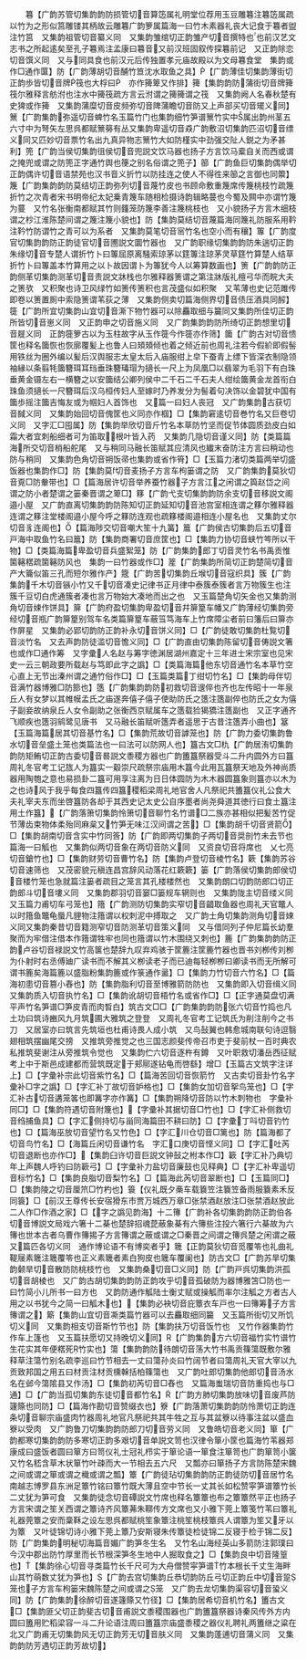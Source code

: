 <!-- { "loadSidebar": true } -->
　　篹【广韵苏管切集韵韵防损管切音算笾属礼明堂位荐用玉豆雕篹注篹笾属疏以竹为之形似筥雕镂其柄故云雕篹广韵箩属篇海一曰竹木素器礼丧大记食于篹者盥注竹筥　又集韵祖管切音纂义同　又集韵雏绾切正韵雏产切音撰特也也前汉艺文志书之所起逺矣至孔子篹焉注孟康曰篹音又前汉班固叙传探篹前记　又正韵除恋切音馔义同　又与同具食也前汉元后传独置孝元庙故殿以为文母篹食堂　集韵或作□通作匴】防【广韵薄胡切音酺竹笪沈水取鱼之具】【广韵薄佳切集韵薄街切正韵歩皆切音牌筏也大桴曰　亦作篺箄又作排】篺【集韵韵防蒲街切音牌篺筏尔雅释言舫泭也注水中篺筏疏方言云泭谓之篺篺谓之筏　又集韵阙人名春秋楚有史猈或作篺　又集韵蒲糜切音皮频弥切音陴蒲瞻切音防又上声部买切音矲义同】篻【广韵集韵弥遥切音蜱竹名玉篇竹门也集韵细竹笋谱篻竹实中属出韵州茎五六寸中为弩矢左思呉都赋篻簩有丛又集韵卑遥切音猋广韵敷沼切集韵匹沼切音缥义同又匹妙切音票竹名出九真异物志篻竹大如防槿实中劲强交阯人鋭之为矛甚利】篼【广韵当侯切集韵徂侯切音兜説文饮马器也扬子方言饮马槖自关而西或谓之掩兜或谓之防篼正字通竹舆也箯之别名俗谓之篼子】篽【广韵鱼巨切集韵偶举切正韵偶许切音语禁苑也汉书音义折竹以防挂连之使人不得徃来篽之言御也同籞】篾【广韵集韵韵防莫结切正韵弥列切音蔑竹皮也书顾命敷重篾席传篾桃枝竹疏篾折竹之次青者宋书明帝纪太妃乗青篾车随相检摄诗韵辑略蔓也今蜀及闗中亦谓竹篾为蔓　又竹名张衡南都赋其竹则籦笼防篾李善注篾桃枝也　又小貌扬子方言木细枝谓之杪江淮陈楚间谓之篾注篾小貌也】防【集韵莫结切音蔑篇海同篾礼防服系用靲注靲竹防谓竹之青可以为系者　又集韵莫笔切音宻竹名也空小而有穰】篿【广韵度官切集韵韵防正韵徒官切音圑説文圜竹器也　又广韵职缘切集韵韵防朱遄切正韵朱缘切音专楚人谓折竹卜曰篿屈原离騒索琼茅以筳篿注琼茅灵草筳竹算楚人结草折竹卜曰篿盖本竹算用之以卜故因谓卜为篿犹今人以筹算数画也】箦【广韵韵防正韵侧革切集韵测革切音责説文牀栈也尔雅释器箦谓之第注牀版礼檀弓华而睆大夫之箦欤　又积聚也诗卫风绿竹如箦传箦积也言茂盛似如积聚　又苇薄也史记范雎传即卷以箦置厠中索隐箦谓苇荻之薄　又集韵侧卖切篇海侧界切音债压酒具同醡】簁【广韵所宜切集韵山宜切音澌下物竹器可以除麤取细与籭同又集韵所佳切正韵所皆切音崽义同　又正韵申之切音施义同　又广韵集韵韵防所绮切正韵想里切音屣义同　正韵簁箩古以为玉柱故字从玉作簁今作簁亦作筛】簂【广韵古对切音愦筐也释名簂恢也恢廓覆髪上也鲁人曰頍頍倾也着之倾近前也周礼注若今假紒即假髻用铁丝为圈外编以髪后汉舆服志太皇太后入庙服绀上皁下蚕青上缥下皆深衣制隐领袖縁以条翦牦簂簪珥耳珰垂珠簪瑇瑁为擿长一尺上为凤凰□以翡翠为毛羽下有白珠垂黄金镊左右一横簪之以安簂结公卿列侯中二千石二千石夫人绀绘簂黄金龙首衔白珠鱼须擿长一尺簪珥后汉乌桓传妇人至嫁时乃养发分为髻着句决饰以金碧犹中国有簂歩摇注簂吉悔友或为帼妇人首饰也　又篇一曰妇人丧冠　又广韵集韵古获切音馘义同　又集韵始回切音傀筐也义同亦作椢】□【集韵窘逺切音巻竹名又巨卷切义同　又字汇□囤属】防【集韵举欣切音斤竹名本草防竹坚而促节体圆质劲皮白如霜大者宜刺船细者可为笛取根叶皆入药　又集韵几隐切音谨义同】防【类篇篇海所交切音梢船舵尾　又与稍同马融长笛赋其应清风也纎末奋防注方言曰稍动也防与稍同　又集韵色角切音朔饭帚也集韵或省作筲】□【玉篇力渚切类篇两举切盛饭器也集韵作□】防【集韵莫切音麦扬子方言车枸篓谓之防　又广韵集韵莫狄切音覔□防軬带也】□【篇海居许切音举养蚕竹器子方言江之闲谓之籅赵岱之间谓之防小者楚谓之篓秦晋谓之箄□】簃【广韵弋支切集韵韵防余支切音移説文阁邉小屋　又广韵直离切集韵韵防陈知切正韵延知切音池宫室相连谓之簃尔雅释器连谓之簃注堂楼阁邉小屋今呼之簃防连观也疏簃楼阁邉相连小屋名也　又集韵丈尔切音豸连阁也】【篇海陟交切音嘲大笙十九簧】簄【广韵侯古切集韵后五切音戸海中取鱼竹名曰簄】防【集韵商署切音庶筐也】□【集韵力协切音蛱竹笒所以干物】□【类篇海篇卑盈切音兵盛絮笼】防【广韵集韵郎丁切音灵竹名书禹贡惟箘簵楛疏箘簵防风也　集韵一曰竹器或作□】簅【广韵集韵所简切正韵楚简切音产大籥似笛三孔而短尔雅作产】簆【广韵苦切集韵丘堠切音寇织具】簇【广韵集韵千木切音镞小竹又千切音凑史记律书正月律中泰簇泰簇者言万物簇生也注簇千豆切白虎通簇者凑也言万物始大凑地而出之也　又玉篇楚角切矢金也又集韵测角切音娕作饼具】箳【广韵府盈切集韵卑盈切音幷箳篂车幡又广韵薄经切集韵旁经切音瓶广韵箳篂别驾车名类篇箳篂车蔽筜笃海车上竹席障尘者前曰籓后曰箳亦作屏星　又集韵必郢切韵防正韵补永切音饼义同】□【广韵徒敢切集韵杜覧切音淡竹名　又去声韵防徒滥切音憺义同】□【广韵直由切集韵陈留切音俦説文箸也或作□通作筹　又字彚人名赵与筹字徳渊居湖州嘉定十三年进士宋宗室也见宋史一云三朝政要所载赵与笃即此字之譌】□【类篇海篇他东切音通竹名本草竹空心直上无节出溱州谓之通竹俗作□】□【玉篇类篇丁绀切竹名】□【集韵母伴切音满竹器博雅□防篰也】簉【广韵集韵韵防初救切音遚倅也齐也左传昭十一年泉丘人有女梦以其帷幙孟氏之庙遂奔僖子僖子使助防氏之簉注簉副倅也防氏之女为僖子副妾故纳泉丘人女令副助之张衡西京赋属车之簉载猃猲獢注簉副也　又正字通齐飞顺疾也簉羽鹓鹭见唐书　又马融长笛赋听簉弄者遥思于古昔注簉弄小曲也】簊【玉篇海篇居其切音基竹名】□【集韵荒故切音謼笼也】防【广韵力委切集韵鲁水切音垒盛土笼也类篇法也一曰法可以防网人也】簋古文□朹【广韵居洧切集韵韵防矩鲔切正韵古委切音晷説文黍稷方器也广韵簠簋祭器受斗二升内圆外方曰簋周礼冬官考工记旊人为簋实一觳崇尺疏祭宗庙用木簋今此用瓦簋祭天地及外神尚质器用陶匏之意也易损卦二簋可用享注离为日日体圆防为木木器圆簋象则簋亦以木为之也诗风于我乎每食四簋传四簋稷稻梁周礼地官舍人凡祭祀共簠簋仪礼公食大夫礼宰夫东而坐啓簋防各却于其西史记太史公自序墨者尚尧舜道其徳行曰食土簋注用土作簋】【广韵落箫切集韵怜箫切音聊竹名竹谱□二族亦甚相似把髪苦竹促节薄齿束物体柔殆同麻枲又竹笋无味江汉间谓之苦】□【集韵胡千切音贤箭】□【集韵胡南切音含实中竹同筨】防【广韵即两切集韵子两切音奨剖竹未去节也篇海一曰觚也　又集韵似两切音象在两切音防义同　又资良切音将席也　乂七亮切音鎗竹也】□【集韵财劳切音曹竹名】防【集韵卢登切音棱竹名】簌【集韵苏谷切音速筛也　又茂密貌元稹连昌宫辞风动落花红簌簌】篓【广韵落侯切集韵郎侯切音楼竹笼也急就篇注篓者疏目之笼言其孔楼楼然也　又集韵朗口切韵防郎口切正韵郎斗切音塿义同　又集韵郡羽切音窭□篓规车辋则也　又集韵陇主切音缕义同　又玉篇力甫切车弓笼也】簎【广韵测防切集韵实窄切音齰取鱼器也周礼天官鼈人以时簎鱼鼈龟蜃凡貍物注簎谓以权刺泥中搏取之　又广韵士角切集韵测角切音娕义同又集韵秦昔切音籍测窄切音防测革切音策义同　又与借同列子仲尼篇长幼羣聚而为牢借注借本作簎谓牲牢也同也簎谓以竹木围绕又刺也】簏【广韵集韵韵防正韵卢谷切音禄説文竹高箧也楚辞九叹弃鸡骇于筐簏注筐簏竹器也晋书刘栁传刘栁为仆射时右丞傅廸广读书而不解其义栁读老子而已迪每轻栁栁曰卿读书而无所解可谓书簏矣海篇簏以盛脂粉集韵簏或作箓通作盝】□【集韵力竹切音六竹名】□【篇海初患切音篡小舂也】防【集韵脂利切音至博雅箭防防也　又集韵即入切音缉义同　又集韵质入切音执竹名】□【集韵讹胡切音梧竹名或省作□】□【正字通莫盘切满平声竹名笋谱□笋皮青而肉晳白】筑古文□□【广韵集韵韵防张六切音竹捣也凡土功曰筑诗豳风九月筑圃大雅筑之登登　又周礼冬官考工记筑氏为削注削今之书刀　又居室亦曰筑言先筑垣也杜甫诗畏人成小筑　又鸟鼔翼也韩愈城南联句诗逗翳翅相筑摆幽尾交搒　又推筑旁推觉之也三国志颜斐传帝召市吏于斐前杖一百时典农私推筑斐谢注从旁推筑令觉也　又集韵伫六切音逐杵有鐏　又叶职救切潘岳西征赋考上中于斯邑成建都而营筑既定于郏鄏遂钻龟而啓繇】增□【玉篇古文筑字注详上】□【字彚补宗此切音紫竹名】□【篇海苦回切音恢箭竹　又古卖切音卦竹名字彚补□字之譌】□【字汇补丁故切音妒格也】□【集韵女加切音挐鸟笼也】□【字汇补古切音遘笼笿也即篝字亦作篝】□【集韵朔降切音防以竹木刺物也　字彚补同□】□【集韵符遇切音附篾也】【字彚补其据切音□竹也】□【字汇补侧救切音绉捕鱼具】□【字汇侧持切与甾同海篇田不耕曰防】□【字彚丁呌切音钓竹也】□【篇海巫放切音望竹名又竹色】□【字汇川仓切音□篱也】防【篇海都了切音鸟竹名】□【海篇丘闲切音谦竹名　字汇口庚切音悭义同】□【字汇吐芮切音退断也亦作□】【集韵臼许切音巨説文钟鼔之柎本作□】簐【字汇补乃典切年上声魏人呼钓曰防簐弓】□【字彚补力盐切音廉鼓也见释典】□【字汇补卑遥切音标竹名】□【集韵良脂切音梨竹名】□【篇海此芮切音翠断也】□【玉篇同□】□【集韵陵之切音厘笊□竹杓也】簑【仪礼既夕槀车载簔笠注簔笠备雨服簔素禾反同簑】□【前汉王尊传长安宿猾东市贾万城西万章□张禁酒赵放注□张禁酒赵放此二人作□作酒之家】□【字之譌见韵海】十二簙【广韵补各切集韵韵防正韵伯各切音博説文局戏六箸十二棊也楚辞招魂菎蔽象棊有六簙些注投六箸行六棊故为六簙也世本古者乌曹作簙掦子方言簙谓之蔽或谓之□秦晋之间谓之簙呉楚之闲谓之蔽又篇匹各切义同　通作博论语不有博奕者乎】簚【正韵莫狄切音觅覆笭也礼曲礼鞮屦素簚注簚覆笭也正义素簚者素白狗皮也簚车覆阑也】防古文□【广韵苏旱切集韵颡旱切音散防防桃枝竹也　又集韵桑切音□义同】防【广韵戸呉切集韵洪孤切音胡棱也　又广韵古胡切集韵韵防正韵攻乎切音孤破防为器博雅笘□防也一曰竹简小儿所书一曰方也　又韵防通作觚陆士衡丈赋或操觚而率尔注觚之方者古人用之以书犹今之简一曰觚木也】【集韵必袂切音庇簟衣车戸也一曰簙筹子方言簙谓之】簛【集韵山宜切音凘类篇竹器可以去麤取细同籭　又玉篇所街切又所饥切义同　又集韵相支切音斯竹节也】防【集韵扶万切音饭竹也　又竹作器集韵竹作车上篷也　又玉篇扶愿切又持晚切义同】【广韵集韵方六切音福竹实竹谱竹生花实其年便楛死竹实也】簜【集韵韵防待朗切音荡大竹书禹贡篠簜既敷尔雅释草注簜竹别名疏李巡曰竹节相去一丈曰簜孙炎曰竹阔节者曰簜周礼天官大宰以九贡致邦国之用五曰材贡注材贡櫄榦括柏篠簜也　又广韵吐郎切集韵他郎切音汤水名在邺今簜隂县又作汤】□【集韵初芮切音□舂也　又篇海蚩瑞切音防重捣也与□通】□【广韵当孤切集韵东徒切音都竹名】【广韵方肺切集韵放味切音废芦防籧篨也同防】□【篇海作勘切音赞缀衣也】簝【广韵落萧切集韵韵防怜萧切正韵连条切音聊宗庙盛肉竹器周礼地官凡祭祀共其牛牲之互与其盆簝以待事注盆以盛血簝以受肉　又广韵鲁刀切集韵韵防郎刀切音劳义同　又鲁皓切音老义同】箪【广韵都寒切集韵韵防多寒切正韵多艰切音单説文笥也汉律令箪小筐也篇海竹苇器郑康成曰盛饭者圆曰箪方曰笥仪礼士冠礼栉实于箪论语一箪食注箪笥也广韵箪笥小箧　又竹名嵇含草木状箪竹叶疎而大一节相去五六尺　又瓢亦曰箪扬子方言防陈楚宋魏之间或谓之箪或谓之樴或谓之瓢】簟【广韵徒玷切集韵韵防正韵徒防切音居竹名南越志博罗县东洲足簟竹铭曰簟竹既大薄且空中节长一丈其长如松赞寜笋谱簟竹长二丈犹为笋可食　又集韵徒念切音磹説文竹席也释名簟簟也布之簟簟然平正也扬子方言宋谓之笙关西谓之簟诗齐风簟茀朱鞹传方文席也又小雅下莞上簟笺竹苇曰簟礼礼器莞簟之安而稾鞂之设左思呉都赋桃笙象簟注桃笙桃枝簟呉人谓簟为笙又牙以为簟　又叶徒锦切诗小雅下莞上簟乃安斯寝朱传簟徒检徒锦二反寝于检于锦二反】防【广韵集韵明秘切海篇音媚广韵笋冬生名　又竹名山海经英山多箭防注郭璞曰今汉中郡出防竹厚里而长节根深笋冬生地中人掘取食之】□【集韵良中切音隆篁也】【集韵徐心切音寻类篇竹长千尺可为大舟僧赞寜笋谱竹本根长千丈生海畔山其竹萌数丈犹为笋也】【广韵去宫切集韵丘恭切韵防丘弓切正韵丘中切音跫笼也子方言车枸篓宋魏陈楚之间或谓之笼　又广韵去龙切集韵渠容切音蛩义同】防【广韵集韵徐醉切音遂籧篨又竹径】□【集韵居希切音机竹名】簠古文□【集韵匪父切正韵斐古切音甫説文黍稷围器也广韵簠簋祭器诗秦风传外方内圆曰簠用贮稻梁容一斗二升论语注周曰簠簋宗庙盛黍稷之器仪礼聘礼两簠继之粱在北又广韵甫无切集韵风无切正韵芳无切音肤义同　又集韵蓬逋切音蒲义同　又集韵韵防芳遇切正韵芳故切】
